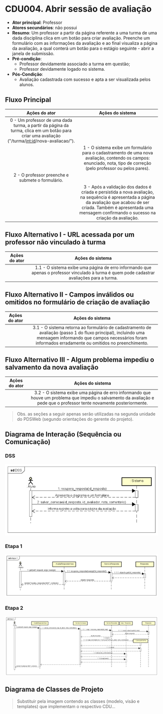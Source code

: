 # CDU004. Abrir sessão de avaliação

- **Ator principal**: Professor
- **Atores secundários**: não possui
- **Resumo**: Um professor a partir da página referente a uma turma de uma dada disciplina clica em um botão para criar avaliação. Preenche um formulário com as informações da avaliação e ao final visualiza a página da avaliação, a qual conterá um botão para o estágio seguinte - abrir a janela de submissão.
- **Pré-condição**:
  - Professor devidamente associado a turma em questão;
  - Professor devidamente logado no sistema.
- **Pós-Condição**:
  - Avaliação cadastrada com sucesso e apta a ser visualizada pelos alunos.

## Fluxo Principal

| Ações do ator | Ações do sistema |
| :-----------: | :--------------: |
| 0 - Um professor de uma dada turma, a partir da página da turma, clica em um botão para criar uma avaliação ("/turma/<int:id>/nova-avaliacao/"). | |
| | 1 - O sistema exibe um formulário para o cadastramento de uma nova avaliação, contendo os campos: enunciado, nota, tipo de correção (pelo professor ou pelos pares). |
| 2 - O professor preenche e submete o formulário. | |
| | 3 - Após a validação dos dados é criada e persistida a nova avaliação, na sequência é apresentada a página da avaliação que acabou de ser criada. Também é apresentada uma mensagem confirmando o sucesso na criação da avaliação. |

## Fluxo Alternativo I - URL acessada por um professor não vinculado à turma

| Ações do ator | Ações do sistema |
| :-----------: | :--------------: |
| | 1.1 - O sistema exibe uma página de erro informando que apenas o professor vinculado à turma é quem pode cadastrar avaliações para a turma. |

## Fluxo Alternativo II - Campos inválidos ou omitidos no formulário de criação de avaliação

| Ações do ator | Ações do sistema |
| :-----------: | :--------------: |
| | 3.1 - O sistema retorna ao formulário de cadastramento de avaliação (passo 1 do fluxo principal), incluindo uma mensagem informando que campos necessários foram informados erradamente ou omitidos no preenchimento. |

## Fluxo Alternativo III - Algum problema impediu o salvamento da nova avaliação

| Ações do ator | Ações do sistema |
| :-----------: | :--------------: |
| | 3.2 - O sistema exibe uma página de erro informando que houve um problema que impediu o salvamento da avaliação e pede que o professor tente novamente posteriormente. |

> Obs. as seções a seguir apenas serão utilizadas na segunda unidade do PDSWeb (segundo orientações do gerente do projeto).

## Diagrama de Interação (Sequência ou Comunicação)

### DSS

![Diagrama de Sequencia do Sistema](./imagens/DSS.png)

### Etapa 1

![Diagrama de Sequência do Sistema](./imagens/etapa%201.png)

### Etapa 2

![Diagrama de Sequência do Sistema](./imagens/etapa%202.png)

## Diagrama de Classes de Projeto

> Substituir pela imagem contendo as classes (modelo, visão e templates) que implementam o respectivo CDU...
